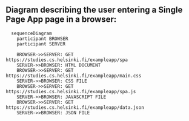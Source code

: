 ## Diagram describing the user entering a Single Page App page in a browser:

```mermaid
  sequenceDiagram
    participant BROWSER
    participant SERVER
    
    BROWSER->>SERVER: GET https://studies.cs.helsinki.fi/exampleapp/spa
    SERVER->>BROWSER: HTML DOCUMENT
    BROWSER->>SERVER: GET https://studies.cs.helsinki.fi/exampleapp/main.css
    SERVER->>BROWSER: CSS FILE
    BROWSER->>SERVER: GET https://studies.cs.helsinki.fi/exampleapp/spa.js
    SERVER->>BROWSER: JAVASCRIPT FILE
    BROWSER->>SERVER: GET https://studies.cs.helsinki.fi/exampleapp/data.json
    SERVER->>BROWSER: JSON FILE
    
```